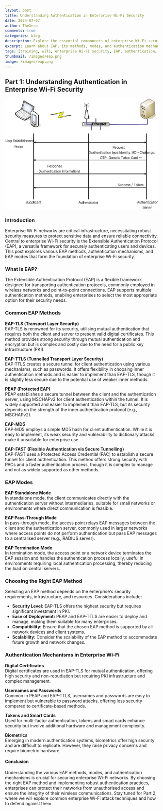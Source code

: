```yaml
---
layout: post  
title: Understanding Authentication in Enterprise Wi-Fi Security  
date: 2024-07-07  
author: TheXero  
comments: true  
categories: blog  
description: Explore the essential components of enterprise Wi-Fi security, focusing on the Extensible Authentication Protocol (EAP), its methods, modes, and mechanisms.  
excerpt: Learn about EAP, its methods, modes, and authentication mechanisms critical for securing enterprise Wi-Fi networks.  
tags: [training, wifi, enterprise Wi-Fi security, EAP, authentication, network security]  
thumbnail: /images/eap.png  
image: /images/eap.png
---
```


## Part 1: Understanding Authentication in Enterprise Wi-Fi Security

![alt eap-flow](/images/eap.png)

### Introduction

Enterprise Wi-Fi networks are critical infrastructure, necessitating robust security measures to protect sensitive data and ensure reliable connectivity. Central to enterprise Wi-Fi security is the Extensible Authentication Protocol (EAP), a versatile framework for securely authenticating users and devices. This post explores various EAP methods, authentication mechanisms, and EAP modes that form the foundation of enterprise Wi-Fi security.

### What is EAP?

The Extensible Authentication Protocol (EAP) is a flexible framework designed for transporting authentication protocols, commonly employed in wireless networks and point-to-point connections. EAP supports multiple authentication methods, enabling enterprises to select the most appropriate option for their security needs.

### Common EAP Methods

**EAP-TLS (Transport Layer Security)**  
EAP-TLS is renowned for its security, utilising mutual authentication that requires both the client and server to present valid digital certificates. This method provides strong security through mutual authentication and encryption but is complex and costly due to the need for a public key infrastructure (PKI).

**EAP-TTLS (Tunnelled Transport Layer Security)**  
EAP-TTLS creates a secure tunnel for client authentication using various mechanisms, such as passwords. It offers flexibility in choosing inner authentication methods and is easier to implement than EAP-TLS, though it is slightly less secure due to the potential use of weaker inner methods.

**PEAP (Protected EAP)**  
PEAP establishes a secure tunnel between the client and the authentication server, using MSCHAPv2 for client authentication within the tunnel. It is widely supported and easier to implement than EAP-TLS, but its security depends on the strength of the inner authentication protocol (e.g., MSCHAPv2).

**EAP-MD5**  
EAP-MD5 employs a simple MD5 hash for client authentication. While it is easy to implement, its weak security and vulnerability to dictionary attacks make it unsuitable for enterprise use.

**EAP-FAST (Flexible Authentication via Secure Tunnelling)**  
EAP-FAST uses a Protected Access Credential (PAC) to establish a secure tunnel for client authentication. This method offers strong security with PACs and a faster authentication process, though it is complex to manage and not as widely supported as other methods.

### EAP Modes

**EAP Standalone Mode**  
In standalone mode, the client communicates directly with the authentication server without intermediaries, suitable for small networks or environments where direct communication is feasible.

**EAP Pass-Through Mode**  
In pass-through mode, the access point relays EAP messages between the client and the authentication server, commonly used in larger networks where access points do not perform authentication but pass EAP messages to a centralised server (e.g., RADIUS server).

**EAP Termination Mode**  
In termination mode, the access point or a network device terminates the EAP session and handles the authentication process locally, useful in environments requiring local authentication processing, thereby reducing the load on central servers.

### Choosing the Right EAP Method

Selecting an EAP method depends on the enterprise's security requirements, infrastructure, and resources. Considerations include:

- **Security Level:** EAP-TLS offers the highest security but requires significant investment in PKI.
- **Ease of Deployment:** PEAP and EAP-TTLS are easier to deploy and manage, making them suitable for many enterprises.
- **Compatibility:** Ensure that the chosen EAP method is supported by all network devices and client systems.
- **Scalability:** Consider the scalability of the EAP method to accommodate future growth and network changes.

### Authentication Mechanisms in Enterprise Wi-Fi

**Digital Certificates**  
Digital certificates are used in EAP-TLS for mutual authentication, offering high security and non-repudiation but requiring PKI infrastructure and complex management.

**Usernames and Passwords**  
Common in PEAP and EAP-TTLS, usernames and passwords are easy to implement but vulnerable to password attacks, offering less security compared to certificate-based methods.

**Tokens and Smart Cards**  
Used for multi-factor authentication, tokens and smart cards enhance security but involve additional hardware and management complexity.

**Biometrics**  
Emerging in modern authentication systems, biometrics offer high security and are difficult to replicate. However, they raise privacy concerns and require biometric hardware.

#### Conclusion

Understanding the various EAP methods, modes, and authentication mechanisms is crucial for securing enterprise Wi-Fi networks. By choosing the right EAP method and implementing robust authentication practices, enterprises can protect their networks from unauthorised access and ensure the integrity of their wireless communications. Stay tuned for Part 2, where we will explore common enterprise Wi-Fi attack techniques and how to defend against them.

